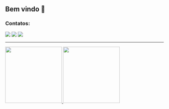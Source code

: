 ## Bem vindo 👋

### Contatos:

<div>
<a href="https://www.instagram.com/88thiagomello" target="_blank"><img src="https://img.shields.io/badge/-Instagram-%23E4405F?style=for-the-badge&logo=instagram&logoColor=white" target="_blank"></a>
<a href = "mailto:88thiagomello@gmail.com"><img src="https://img.shields.io/badge/Gmail-D14836?style=for-the-badge&logo=gmail&logoColor=white" target="_blank"></a>
<a href="https://www.linkedin.com/in/88thiagomello" target="_blank"><img src="https://img.shields.io/badge/-LinkedIn-%230077B5?style=for-the-badge&logo=linkedin&logoColor=white" target="_blank"></a>   
</div>

---

<div>
<a href="https://github.com/88thiagomello">
<img height="180em" src="https://github-readme-stats.vercel.app/api/top-langs/?username=88thiagomello&layout=compact&langs_count=7&theme=dracula"/>
<img height="180em" src="https://github-readme-stats.vercel.app/api?username=88thiagomello&show_icons=true&theme=dracula&include_all_commits=true&count_private=true"/>
</div>
  
<!--
Here are some ideas to get you started:

- 🔭 I’m currently working on ...
- 🌱 I’m currently learning ...
- 👯 I’m looking to collaborate on ...
- 🤔 I’m looking for help with ...
- 💬 Ask me about ...
- 📫 How to reach me: ...
- 😄 Pronouns: ...
- ⚡ Fun fact: ...
-->
